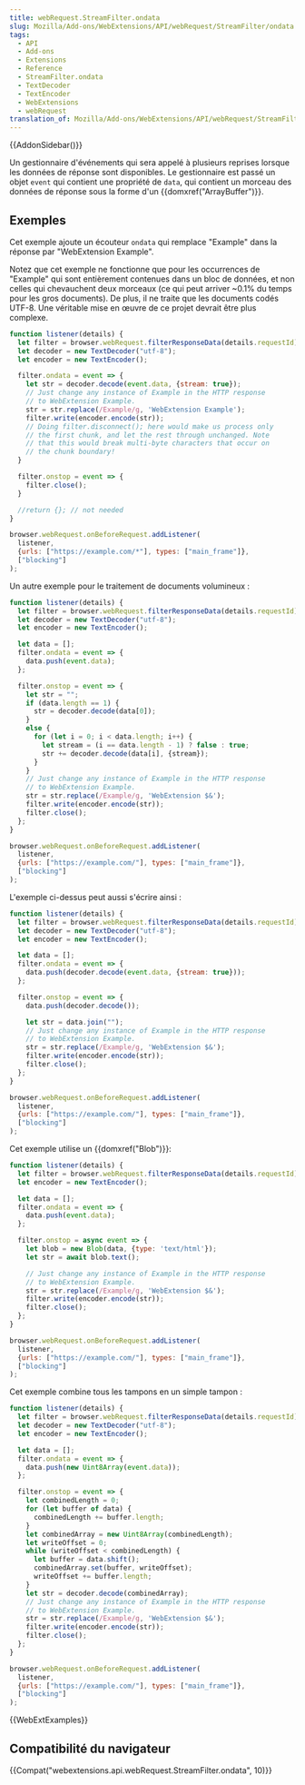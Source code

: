 ```yaml
---
title: webRequest.StreamFilter.ondata
slug: Mozilla/Add-ons/WebExtensions/API/webRequest/StreamFilter/ondata
tags:
  - API
  - Add-ons
  - Extensions
  - Reference
  - StreamFilter.ondata
  - TextDecoder
  - TextEncoder
  - WebExtensions
  - webRequest
translation_of: Mozilla/Add-ons/WebExtensions/API/webRequest/StreamFilter/ondata
---
```


{{AddonSidebar()}}

Un gestionnaire d'événements qui sera appelé à plusieurs reprises lorsque les données de réponse sont disponibles. Le gestionnaire est passé un objet `event` qui contient une propriété de `data`, qui contient un morceau des données de réponse sous la forme d'un {{domxref("ArrayBuffer")}}.

## Exemples

Cet exemple ajoute un écouteur `ondata` qui remplace "Example" dans la réponse par  "WebExtension Example".

Notez que cet exemple ne fonctionne que pour les occurrences de "Example" qui sont entièrement contenues dans un bloc de données, et non celles qui chevauchent deux morceaux (ce qui peut arriver \~0.1% du temps pour les gros documents). De plus, il ne traite que les documents codés UTF-8. Une véritable mise en œuvre de ce projet devrait être plus complexe.

```js
function listener(details) {
  let filter = browser.webRequest.filterResponseData(details.requestId);
  let decoder = new TextDecoder("utf-8");
  let encoder = new TextEncoder();

  filter.ondata = event => {
    let str = decoder.decode(event.data, {stream: true});
    // Just change any instance of Example in the HTTP response
    // to WebExtension Example.
    str = str.replace(/Example/g, 'WebExtension Example');
    filter.write(encoder.encode(str));
    // Doing filter.disconnect(); here would make us process only
    // the first chunk, and let the rest through unchanged. Note
    // that this would break multi-byte characters that occur on
    // the chunk boundary!
  }

  filter.onstop = event => {
    filter.close();
  }

  //return {}; // not needed
}

browser.webRequest.onBeforeRequest.addListener(
  listener,
  {urls: ["https://example.com/*"], types: ["main_frame"]},
  ["blocking"]
);
```

Un autre exemple pour le traitement de documents volumineux :

```js
function listener(details) {
  let filter = browser.webRequest.filterResponseData(details.requestId);
  let decoder = new TextDecoder("utf-8");
  let encoder = new TextEncoder();

  let data = [];
  filter.ondata = event => {
    data.push(event.data);
  };

  filter.onstop = event => {
    let str = "";
    if (data.length == 1) {
      str = decoder.decode(data[0]);
    }
    else {
      for (let i = 0; i < data.length; i++) {
        let stream = (i == data.length - 1) ? false : true;
        str += decoder.decode(data[i], {stream});
      }
    }
    // Just change any instance of Example in the HTTP response
    // to WebExtension Example.
    str = str.replace(/Example/g, 'WebExtension $&');
    filter.write(encoder.encode(str));
    filter.close();
  };
}

browser.webRequest.onBeforeRequest.addListener(
  listener,
  {urls: ["https://example.com/"], types: ["main_frame"]},
  ["blocking"]
);
```

L'exemple ci-dessus peut aussi s'écrire ainsi :

```js
function listener(details) {
  let filter = browser.webRequest.filterResponseData(details.requestId);
  let decoder = new TextDecoder("utf-8");
  let encoder = new TextEncoder();

  let data = [];
  filter.ondata = event => {
    data.push(decoder.decode(event.data, {stream: true}));
  };

  filter.onstop = event => {
    data.push(decoder.decode());

    let str = data.join("");
    // Just change any instance of Example in the HTTP response
    // to WebExtension Example.
    str = str.replace(/Example/g, 'WebExtension $&');
    filter.write(encoder.encode(str));
    filter.close();
  };
}

browser.webRequest.onBeforeRequest.addListener(
  listener,
  {urls: ["https://example.com/"], types: ["main_frame"]},
  ["blocking"]
);
```

Cet exemple utilise un {{domxref("Blob")}}:

```js
function listener(details) {
  let filter = browser.webRequest.filterResponseData(details.requestId);
  let encoder = new TextEncoder();

  let data = [];
  filter.ondata = event => {
    data.push(event.data);
  };

  filter.onstop = async event => {
    let blob = new Blob(data, {type: 'text/html'});
    let str = await blob.text();

    // Just change any instance of Example in the HTTP response
    // to WebExtension Example.
    str = str.replace(/Example/g, 'WebExtension $&');
    filter.write(encoder.encode(str));
    filter.close();
  };
}

browser.webRequest.onBeforeRequest.addListener(
  listener,
  {urls: ["https://example.com/"], types: ["main_frame"]},
  ["blocking"]
);
```

Cet exemple combine tous les tampons en un simple tampon :

```js
function listener(details) {
  let filter = browser.webRequest.filterResponseData(details.requestId);
  let decoder = new TextDecoder("utf-8");
  let encoder = new TextEncoder();

  let data = [];
  filter.ondata = event => {
    data.push(new Uint8Array(event.data));
  };

  filter.onstop = event => {
    let combinedLength = 0;
    for (let buffer of data) {
      combinedLength += buffer.length;
    }
    let combinedArray = new Uint8Array(combinedLength);
    let writeOffset = 0;
    while (writeOffset < combinedLength) {
      let buffer = data.shift();
      combinedArray.set(buffer, writeOffset);
      writeOffset += buffer.length;
    }
    let str = decoder.decode(combinedArray);
    // Just change any instance of Example in the HTTP response
    // to WebExtension Example.
    str = str.replace(/Example/g, 'WebExtension $&');
    filter.write(encoder.encode(str));
    filter.close();
  };
}

browser.webRequest.onBeforeRequest.addListener(
  listener,
  {urls: ["https://example.com/"], types: ["main_frame"]},
  ["blocking"]
);
```

{{WebExtExamples}}

## Compatibilité du navigateur

{{Compat("webextensions.api.webRequest.StreamFilter.ondata", 10)}}
